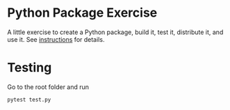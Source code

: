 # Python Package Exercise

A little exercise to create a Python package, build it, test it, distribute it, and use it. See [instructions](./instructions.md) for details.

# Testing
Go to the root folder and run 

`pytest test.py`
